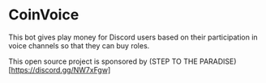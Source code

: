 # CoinVoice

This bot gives play money for Discord users based on their participation in voice channels so that they can buy roles.

This open source project is sponsored by (STEP TO THE PARADISE)[https://discord.gg/NW7xFgw]

